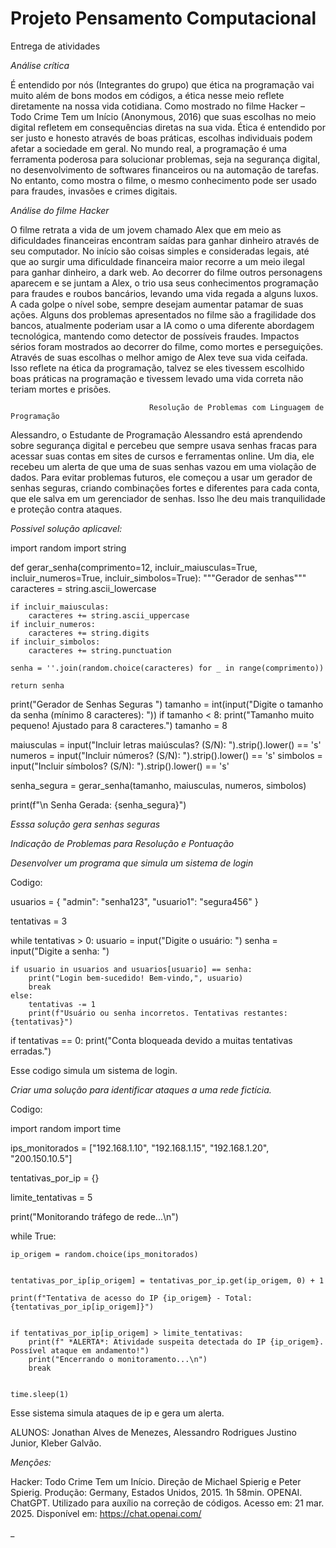 # Projeto Pensamento Computacional
Entrega de atividades

 *Análise crítica* 
 
É entendido por nós (Integrantes do grupo) que ética na programação vai muito além de bons modos em códigos, a ética nesse meio reflete diretamente na nossa vida cotidiana. Como mostrado no filme Hacker – Todo Crime Tem um Início (Anonymous, 2016) que suas escolhas no meio digital refletem em consequências diretas na sua vida. Ética é entendido por ser justo e honesto através de boas práticas, escolhas individuais podem afetar a sociedade em geral. 
No mundo real, a programação é uma ferramenta poderosa para solucionar problemas, seja na segurança digital, no desenvolvimento de softwares financeiros ou na automação de tarefas. No entanto, como mostra o filme, o mesmo conhecimento pode ser usado para fraudes, invasões e crimes digitais.

 *Análise do filme Hacker*

O filme retrata a vida de um jovem chamado Alex que em meio as dificuldades financeiras encontram saídas para ganhar dinheiro através de seu computador. No início são coisas simples e consideradas legais, até que ao surgir uma dificuldade financeira maior recorre a um meio ilegal para ganhar dinheiro, a dark web.
Ao decorrer do filme outros personagens aparecem e se juntam a Alex, o trio usa seus conhecimentos programação para fraudes e roubos bancários, levando uma vida regada a alguns luxos. A cada golpe o nível sobe, sempre desejam aumentar patamar de suas ações.
Alguns dos problemas apresentados no filme são a fragilidade dos bancos, atualmente poderiam usar a IA como o uma diferente abordagem tecnológica, mantendo como detector de possíveis fraudes.
Impactos sérios foram mostrados ao decorrer do filme, como mortes e perseguições. Através de suas escolhas o melhor amigo de Alex teve sua vida ceifada. Isso reflete na ética da programação, talvez se eles tivessem escolhido boas práticas na programação e tivessem levado uma vida correta não teriam mortes e prisões.

                                   Resolução de Problemas com Linguagem de Programação
                                   
Alessandro, o Estudante de Programação
Alessandro está aprendendo sobre segurança digital e percebeu que sempre usava senhas fracas para acessar suas contas em sites de cursos e ferramentas online. Um dia, ele recebeu um alerta de que uma de suas senhas vazou em uma violação de dados. Para evitar problemas futuros, ele começou a usar um gerador de senhas seguras, criando combinações fortes e diferentes para cada conta, que ele salva em um gerenciador de senhas. Isso lhe deu mais tranquilidade e proteção contra ataques.

*Possivel solução aplicavel:*

import random
import string


def gerar_senha(comprimento=12, incluir_maiusculas=True, incluir_numeros=True, incluir_simbolos=True):
    """Gerador de senhas"""
    caracteres = string.ascii_lowercase 
    
    if incluir_maiusculas:
        caracteres += string.ascii_uppercase 
    if incluir_numeros:
        caracteres += string.digits  
    if incluir_simbolos:
        caracteres += string.punctuation  

    senha = ''.join(random.choice(caracteres) for _ in range(comprimento))
    
    return senha


print("Gerador de Senhas Seguras ")
tamanho = int(input("Digite o tamanho da senha (mínimo 8 caracteres): "))
if tamanho < 8:
    print("Tamanho muito pequeno! Ajustado para 8 caracteres.")
    tamanho = 8

maiusculas = input("Incluir letras maiúsculas? (S/N): ").strip().lower() == 's'
numeros = input("Incluir números? (S/N): ").strip().lower() == 's'
simbolos = input("Incluir símbolos? (S/N): ").strip().lower() == 's'


senha_segura = gerar_senha(tamanho, maiusculas, numeros, simbolos)


print(f"\n Senha Gerada: {senha_segura}")
                                   
*Esssa solução gera senhas seguras*



*Indicação de Problemas para Resolução e Pontuação*

*Desenvolver um programa que simula um sistema de login*

Codigo:

usuarios = {
    "admin": "senha123",
    "usuario1": "segura456"
}

tentativas = 3  

while tentativas > 0:
    usuario = input("Digite o usuário: ")
    senha = input("Digite a senha: ")

    if usuario in usuarios and usuarios[usuario] == senha:
        print("Login bem-sucedido! Bem-vindo,", usuario)
        break
    else:
        tentativas -= 1
        print(f"Usuário ou senha incorretos. Tentativas restantes: {tentativas}")

if tentativas == 0:
    print("Conta bloqueada devido a muitas tentativas erradas.")

Esse codigo simula um sistema de login.


*Criar uma solução para identificar ataques a uma rede fictícia.*

Codigo:

import random
import time


ips_monitorados = ["192.168.1.10", "192.168.1.15", "192.168.1.20", "200.150.10.5"]


tentativas_por_ip = {}


limite_tentativas = 5

print("Monitorando tráfego de rede...\n")

while True:
    
    ip_origem = random.choice(ips_monitorados)
    
   
    tentativas_por_ip[ip_origem] = tentativas_por_ip.get(ip_origem, 0) + 1
    
    print(f"Tentativa de acesso do IP {ip_origem} - Total: {tentativas_por_ip[ip_origem]}")
    
    
    if tentativas_por_ip[ip_origem] > limite_tentativas:
        print(f" *ALERTA*: Atividade suspeita detectada do IP {ip_origem}. Possível ataque em andamento!")
        print("Encerrando o monitoramento...\n")
        break  
    
   
    time.sleep(1)


 Esse sistema simula ataques de ip e gera um alerta.


 ALUNOS: Jonathan Alves de Menezes, Alessandro Rodrigues Justino Junior, Kleber Galvão.


 *Menções:*


 Hacker: Todo Crime Tem um Início. Direção de Michael Spierig e Peter Spierig. Produção: Germany, Estados Unidos, 2015. 1h 58min.
 OPENAI. ChatGPT. Utilizado para auxílio na correção de códigos. Acesso em: 21 mar. 2025. Disponível em: https://chat.openai.com/

 _

